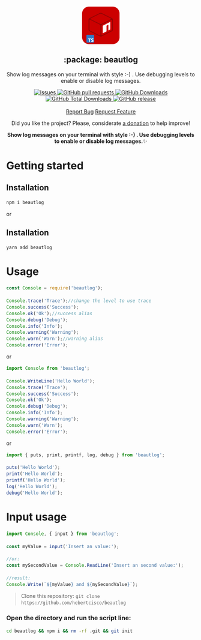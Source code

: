 <p align="center">
 <img width="100px" src="https://raw.githubusercontent.com/hebertcisco/beautlog/main/.github/images/favicon512x512-npm.png" align="center" alt=":package: beautlog" />
 <h2 align="center">:package: beautlog</h2>
 <p align="center">Show log messages on your terminal with style :-) . Use debugging levels to enable or disable log messages.</p>
</p>

  <p align="center">
    <a href="https://github.com/hebertcisco/beautlog/issues">
      <img alt="Issues" src="https://img.shields.io/github/issues/hebertcisco/beautlog?style=flat&color=336791" />
    </a>
    <a href="https://github.com/hebertcisco/beautlog/pulls">
      <img alt="GitHub pull requests" src="https://img.shields.io/github/issues-pr/hebertcisco/beautlog?style=flat&color=336791" />
    </a>
     <a href="https://github.com/hebertcisco/beautlog">
      <img alt="GitHub Downloads" src="https://img.shields.io/npm/dw/beautlog?style=flat&color=336791" />
    </a>
    <a href="https://github.com/hebertcisco/beautlog">
      <img alt="GitHub Total Downloads" src="https://img.shields.io/npm/dt/beautlog?color=336791&label=Total%20downloads" />
    </a>
  <a href="https://github.com/hebertcisco/beautlog">
      <img alt="GitHub release" src="https://img.shields.io/github/release/hebertcisco/beautlog.svg" />
    </a>
    <br />
    <br />
  <a href="https://github.com/hebertcisco/beautlog/issues/new/choose">Report Bug</a>
  <a href="https://github.com/hebertcisco/beautlog/issues/new/choose">Request Feature</a>
  </p>

<p align="center">Did you like the project? Please, considerate <a href="https://www.buymeacoffee.com/hebertcisco">a donation</a> to help improve!</p>

<p align="center"><strong>Show log messages on your terminal with style :-) . Use debugging levels to enable or disable log messages.</strong>✨</p>


# Getting started

## Installation

```bash
npm i beautlog
```
or
## Installation

```bash
yarn add beautlog
```
# Usage
```js
const Console = require('beautlog');

Console.trace('Trace');//change the level to use trace
Console.success('Success');
Console.ok('Ok');//success alias
Console.debug('Debug');
Console.info('Info');
Console.warning('Warning');
Console.warn('Warn');//warning alias
Console.error('Error');
```
or
```ts
import Console from 'beautlog';

Console.WriteLine('Hello World');
Console.trace('Trace');
Console.success('Success');
Console.ok('Ok');
Console.debug('Debug');
Console.info('Info');
Console.warning('Warning');
Console.warn('Warn');
Console.error('Error');
```
or
```ts
import { puts, print, printf, log, debug } from 'beautlog';

puts('Hello World');
print('Hello World');
printf('Hello World');
log('Hello World');
debug('Hello World');
```

# Input usage
```ts
import Console, { input } from 'beautlog';

const myValue = input('Insert an value:');

//or:
const mySecondValue = Console.ReadLine('Insert an second value:');

//result:
Console.Write(`${myValue} and ${mySecondValue}`);
```
> Clone this repository: `git clone https://github.com/hebertcisco/beautlog`

### Open the directory and run the script line:

```bash
cd beautlog && npm i && rm -rf .git && git init
```

